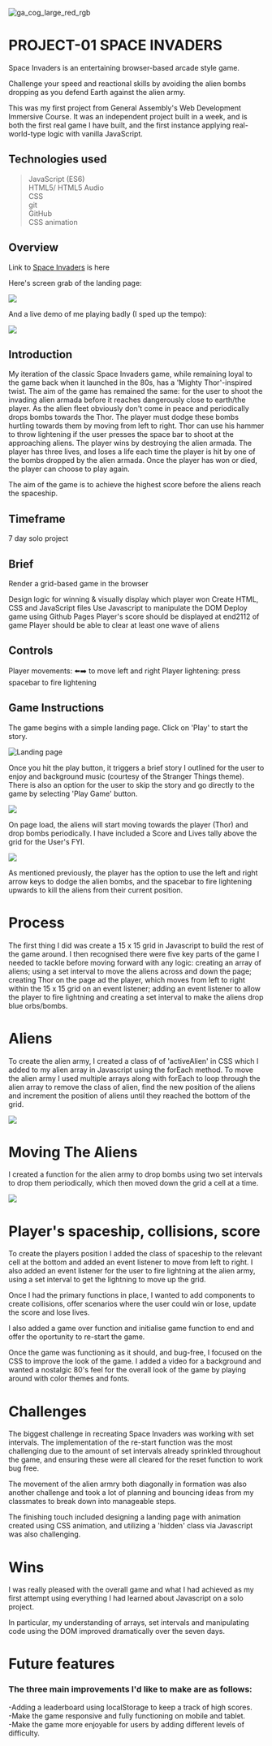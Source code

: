 
![ga_cog_large_red_rgb](https://cloud.githubusercontent.com/assets/40461/8183776/469f976e-1432-11e5-8199-6ac91363302b.png)

<h1>PROJECT-01 SPACE INVADERS</h1>

Space Invaders is an entertaining browser-based arcade style game. 

Challenge your speed and reactional skills by avoiding the alien bombs dropping as you defend Earth against the alien army. 

This was my first project from General Assembly's Web Development Immersive Course. 
It was an independent project built in a week, and is both the first real game I have built, and the first instance applying real-world-type logic with vanilla JavaScript.


<h2>Technologies used</h2>

> JavaScript (ES6) <br>
> HTML5/ HTML5 Audio <br>
> CSS <br>
> git <br>
> GitHub <br>
> CSS animation <br>

<h2>Overview</h2>

<p>Link to <a href="https://soniacweb.github.io/Project-01/">Space Invaders</a> is here<p>

Here's screen grab of the landing page:

![](https://github.com/soniacweb/Project-01/blob/master/Space%20Invaders%20landing%20page%20giph.gif)

And a live demo of me playing badly (I sped up the tempo):

![](https://github.com/soniacweb/Project-01/blob/master/Space%20Invaders-%20Game%20in%20play%20gif.gif)

<h2>Introduction</h2>

My iteration of the classic Space Invaders game, while remaining loyal to the game back when it launched in the 80s, has a 'Mighty Thor'-inspired twist. 
The aim of the game has remained the same: for the user to shoot the invading alien armada before it reaches dangerously close to earth/the player.
As the alien fleet obviously don't come in peace and periodically drops bombs towards the Thor. 
The player must dodge these bombs hurtling towards them by moving from left to right. 
Thor can use his hammer to throw lightening if the user presses the space bar to shoot at the approaching aliens. 
The player wins by destroying the alien armada. The player has three lives, and loses a life each time the player is hit by one of the bombs dropped by the alien armada. 
Once the player has won or died, the player can choose to play again.

The aim of the game is to achieve the highest score before the aliens reach the spaceship.

<h2>Timeframe</h2>

7 day solo project

<h2>Brief</h2>

Render a grid-based game in the browser

Design logic for winning & visually display which player won
Create HTML, CSS and JavaScript files
Use Javascript to manipulate the DOM
Deploy game using Github Pages
Player's score should be displayed at end2112 of game
Player should be able to clear at least one wave of aliens

<h2>Controls</h2>


Player movements: ⬅️➡️ to move left and right
Player lightening: press spacebar to fire lightening


<h2>Game Instructions</h2>

The game begins with a simple landing page. Click on 'Play' to start the story.

![Landing page](https://github.com/soniacweb/Project-01/blob/master/Landing%20page.png)

Once you hit the play button, it triggers a brief story I outlined for the user to enjoy and background music (courtesy of the Stranger Things theme). There is also an option for the user to skip the story and go directly to the game by selecting 'Play Game' button.

![](https://github.com/soniacweb/Project-01/blob/master/Story%20page.png)

On page load, the aliens will start moving towards the player (Thor) and drop bombs periodically. I have included a Score and Lives tally above the grid for the User's FYI.

![](https://github.com/soniacweb/Project-01/blob/master/Game%20in%20play.png)

As mentioned previously, the player has the option to use the left and right arrow keys to dodge the alien bombs, and the spacebar to fire lightening upwards to kill the aliens from their current position.

<h1>Process</h1>

The first thing I did was create a 15 x 15 grid in Javascript to build the rest of the game around. I then recognised there were five key parts of the game I needed to tackle before moving forward with any logic: creating an array of aliens; using a set interval to move the aliens across and down the page; creating Thor on the page ad the player, which moves from left to right within the 15 x 15 grid on an event listener; adding an event listener to allow the player to fire lightning and creating a set interval to make the aliens drop blue orbs/bombs.

<h1>Aliens</h1>

To create the alien army, I created a class of of 'activeAlien' in CSS which I added to my alien array in Javascript using the forEach method. To move the alien army I used multiple arrays along with forEach to loop through the alien array to remove the class of alien, find the new position of the aliens and increment the position of aliens until they reached the bottom of the grid.

 ![](https://github.com/soniacweb/Project-01/blob/master/CreateAlien.png)
 
<h1>Moving The Aliens</h1>

I created a function for the alien army to drop bombs using two set intervals to drop them periodically, which then moved down the grid a cell at a time.

 ![](https://github.com/soniacweb/Project-01/blob/master/Move%20Aliens.png)
 
<h1> Player's spaceship, collisions, score </h1>

To create the players position I added the class of spaceship to the relevant cell at the bottom and added an event listener to move from left to right. I also added an event listener for the user to fire lightning at the alien army, using a set interval to get the lightning to move up the grid.

Once I had the primary functions in place, I wanted to add components to create collisions, offer scenarios where the user could win or lose, update the score and lose lives.

I also added a game over function and initialise game function to end and offer the oportunity to re-start the game.

Once the game was functioning as it should, and bug-free, I focused on the CSS to improve the look of the game. I added a video for a background and wanted a nostalgic 80's feel for the overall look of the game by playing around with color themes and fonts.


<h1>Challenges</h1>
The biggest challenge in recreating Space Invaders was working with set intervals. The implementation of the re-start function was the most challenging due to the amount of set intervals already sprinkled throughout the game, and ensuring these were all cleared for the reset function to work bug free.

The movement of the alien armry both diagonally in formation was also another challenge and took a lot of planning and bouncing ideas from my classmates to break down into manageable steps.

The finishing touch included designing a landing page with animation created using CSS animation, and utilizing a 'hidden' class via Javascript was also challenging. 


<h1> Wins</h1>
I was really pleased with the overall game and what I had achieved as my first attempt using everything I had learned about Javascript on a solo project. 

In particular, my understanding of arrays, set intervals and manipulating code using the DOM improved dramatically over the seven days.

<h1>Future features</h1>
<h3>The three main improvements I'd like to make are as follows:</h3>

-Adding a leaderboard using localStorage to keep a track of high scores.<br>
-Make the game responsive and fully functioning on mobile and tablet.<br>
-Make the game more enjoyable for users by adding different levels of difficulty. <br>
